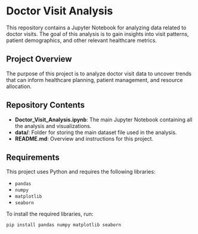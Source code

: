 # Doctor Visit Analysis

This repository contains a Jupyter Notebook for analyzing data related to doctor visits. The goal of this analysis is to gain insights into visit patterns, patient demographics, and other relevant healthcare metrics.

## Project Overview

The purpose of this project is to analyze doctor visit data to uncover trends that can inform healthcare planning, patient management, and resource allocation.

## Repository Contents

- **Doctor_Visit_Analysis.ipynb**: The main Jupyter Notebook containing all the analysis and visualizations.
- **data/**: Folder for storing the main dataset file used in the analysis.
- **README.md**: Overview and instructions for this project.

## Requirements

This project uses Python and requires the following libraries:
- `pandas`
- `numpy`
- `matplotlib`
- `seaborn`

To install the required libraries, run:
```bash
pip install pandas numpy matplotlib seaborn